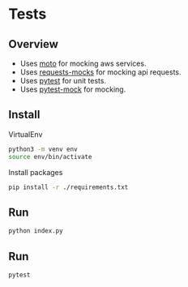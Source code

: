 # Tests

## Overview

- Uses [moto](http://docs.getmoto.org/en/latest/) for mocking aws services.
- Uses [requests-mocks](https://requests-mock.readthedocs.io) for mocking api requests.
- Uses [pytest](https://docs.pytest.org/en/8.2.x/) for unit tests.
- Uses [pytest-mock](https://pytest-mock.readthedocs.io/en/latest/) for mocking.

## Install

VirtualEnv

```bash
python3 -m venv env
source env/bin/activate
```

Install packages

```bash
pip install -r ./requirements.txt
```

## Run

```bash
python index.py
```

## Run

```
pytest
```

